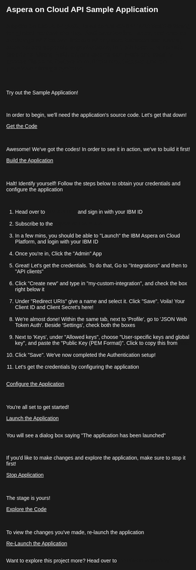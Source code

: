<html>
<style>
html,div,body{
    background-color:#1a1a1a;
    font-family: 'IBM Plex Sans', sans-serif;
}
.content h2,h3,h4
{
    font-family: 'IBM Plex Sans', sans-serif;
    background-color:#1a1a1a;
}
.content h2,p{
    color:#fff;
    font-family: 'IBM Plex Sans', sans-serif;
}
.content p{
  font-family: 'IBM Plex Sans', sans-serif;  
  font:15px;
  color: #fff;
}
pre{
    background-color:#d9dbde;
    color:#000;
    font-family: 'IBM Plex Sans', sans-serif;
    font:12px;
}
.content h4{
    color:#fff;
}
.content h6{
    font-family: 'IBM Plex Sans', sans-serif;
    background-color:#1a1a1a;
    color:#fff;
}
.content h3{
    font-family: 'IBM Plex Sans', sans-serif;
    color: #2a67f5;
    background-color:#1a1a1a;
}
ul, ol,b{ 
    font-family: 'IBM Plex Sans', sans-serif;
    color: #fff;
}
#ul1{
  font-family: 'IBM Plex Sans', sans-serif;
    color: #fff;
}
.button.is-dark.is-medium {
  font-family: 'IBM Plex Sans', sans-serif;
  background-color: #1a1a1a;
  border-color: white;
  color: #fff;
}
.button.is-dark.is-medium:hover {
  font-family: 'IBM Plex Sans', sans-serif;
  background-color: #2a67f5;
  border-color: white;
  color: #fff;
}
.title.is-3{
  font-family: 'IBM Plex Sans', sans-serif;
  color:#fff;
}
.subtitle.is-4{
    font-family: 'IBM Plex Sans', sans-serif;
    color:#fff;
}
</style>

<body style="font-family: 'IBM Plex Sans', sans-serif;background-color:#1a1a1a;">
<div style="font-family: 'IBM Plex Sans', sans-serif;background-color:#1a1a1a;">

<h2 class="title is-3 ">Aspera on Cloud API  Sample Application</h2>

<h3>Aspera on Cloud or (AoC) is Aspera’s on-demand SaaS offering for global content sharing. AoC enables fast, easy, and secure exchange of files and folders of any size between end users, even across separate organizations, in both local and remote locations. Using AoC, organizations can store and readily access files and folders in multiple cloud-based and on-premises storage systems. </h3>

<br>

<p>Try out the Sample Application!</p>

<br>

<p>In order to begin, we'll need the application's source code. Let's get that down!</p>
<a class="button is-dark is-medium" title="Get the Code" href="didact://?commandId=vscode.didact.sendNamedTerminalAString&text=AsperaonCloud$$git%20clone%20-b%20aspera%20https://github.com/IBM/Developer-Playground.git%20aspera-on-cloud/">Get the Code</a>
<br><br>

<br>

<p>Awesome! We've got the codes! In order to see it in action, we've to build it first!</p>
<a class="button is-dark is-medium" title="Build the Application" href="didact://?commandId=vscode.didact.sendNamedTerminalAString&text=AsperaonCloud$$cd%20${CHE_PROJECTS_ROOT}/aspera-on-cloud/AoCSampleApp%20%26%26%20npm%20install">Build the Application</a><br><br>

<br>


<p>Halt! Identify yourself! Follow the steps below to obtain your credentials and configure the application </p>
<br>
<ol>
  <li>Head over to <a title= "IBM API Hub" href="https://developer.ibm.com/apis/">IBM API Hub</a> and sign in with your IBM ID</li><br>
  <li>Subscribe to the <a title= "AoC Subscribe" href="https://developer.ibm.com/apis/catalog/aspera--aspera-on-cloud-api/Introduction">Aspera on Cloud API</a></li><br>
  <li>In a few mins, you should be able to "Launch" the IBM Aspera on Cloud Platform, and login with your IBM ID</li><br>
  <li>Once you're in, Click the "Admin" App </li><br>
  <li>Great! Let's get the credentials. To do that, Go to "Integrations" and then to "API clients" </li><br>
  <li>Click "Create new" and type in "my-custom-integration", and check the box right below it  </li><br>
  <li>Under "Redirect URIs" give a name and select it. Click "Save". Voila! Your Client ID and Client Secret's here! </li><br>
  <li>We're almost done! Within the same tab, next to 'Profile', go to 'JSON Web Token Auth'. Beside 'Settings', check both the boxes </li><br>
  <li>Next to 'Keys', under "Allowed keys", choose "User-specific keys and global key", and paste the "Public Key (PEM Format)". Click to copy this from 
  <a href="didact://?commandId=vscode.didact.copyToClipboardCommand&text=-----BEGIN%20PUBLIC%20KEY-----%0AMIICIjANBgkqhkiG9w0BAQEFAAOCAg8AMIICCgKCAgEAyklcsZFn99KW77qMIs8K%0AX5EmATzIsLfwbpOG5B%2BlUMQGsp1kFwqMzSZaf0b4fuyKKBqSCpj8bqhUmUxFkjPM%0AvpIz0zduqLyBDt%2BJMZbD4E6Rxg797WnCHuVVgOK74dYf4KdfiJ0OUua6frqavFL%2B%0AmhvNp6uTCfmLBfWVqnCKjht80zib7n%2BM00Y7zht6ZDTrxcGMH2qtqoYSI77YZGxg%0Andw7SLcehicHVzST7KzepkQvAYMexM%2FeiLeaDj6ymfwflvJHH8J3i9LfBJZ0%2FmUa%0AXbgOSn7VCv5rZB6gpihsic4Gs2nn9I7cxOQS%2FXLmaVfgsGiIpUfNA7cby%2FQ7bf%2Fw%0AuBy6beoI0a5nxr4z8MdrK2e1HXhOnG8TXSFQAulGMOPP6exZaeiWk%2B%2F3xTRFjrsP%0AB8%2FA5iDtvF0BvL6OY868HwnT%2Bvitvtq4JdH1gAY8An0Unh%2BvnZqPhl9jWOjycXQJ%0AHWo8g3P1uqgJL0dkHfBDHObfYTZuiEFjbJgAO3MLesbX7mTSkva5ZA7%2Fo5awKbY7%0AVEgA0p1sSgFxEdYlZKAyra3bAL4iQ9j8B%2F3kPyQDMfYB4lZwV7Qdp%2BiAho7UjYaB%0AbQds3PxeeEmDyI0a2qa6wrxfJllDDGW9b2eGnlZvXZunt57JLHLcJ32YAEYjEm7W%0AowXAMbm9fMi6X5aEyVbqI4cCAwEAAQ%3D%3D%0A-----END%20PUBLIC%20KEY-----%0A">here</a></li><br>
  <li>Click "Save". We've now completed the Authentication setup! </li><br>
  <li>Let's get the credentials by configuring the application </li><br>
</ol>
<a class="button is-dark is-medium" title="Configure the Application" href="didact://?commandId=vscode.open&projectFilePath=aspera-on-cloud/AoCSampleApp/.env">Configure the Application</a><br><br>
<br>

<p> You're all set to get started! </p>
<a class="button is-dark is-medium" title="Launch the Application" href="didact://?commandId=vscode.didact.sendNamedTerminalAString&text=AsperaonCloud$$cd%20${CHE_PROJECTS_ROOT}/aspera-on-cloud/AoCSampleApp%20%26%26%20npm%20start&completion=The%20application%20has%20been%20launched.">Launch the Application</a><br><br>

<p>You will see a dialog box saying "The application has been launched" </p>

<br>

<p> If you'd like to make changes and explore the application, make sure to stop it first! </p>
<a class="button is-dark is-medium" title="Stop Application" href="didact://?commandId=vscode.didact.sendNamedTerminalCtrlC&text=AsperaonCloud" >Stop Application</a><br><br>

<br>

<p> The stage is yours! </p>
<a class="button is-dark is-medium" title="Explore the Code" href="didact://?commandId=vscode.open&projectFilePath=aspera-on-cloud/AoCSampleApp/services/service.js">Explore the Code</a><br><br>
<br>

<p> To view the changes you've made, re-launch the application </p>
<a class="button is-dark is-medium" title="Re-Launch the Application" href="didact://?commandId=vscode.didact.sendNamedTerminalAString&text=AsperaonCloud$$cd%20${CHE_PROJECTS_ROOT}/aspera-on-cloud/AoCSampleApp%20%26%26%20npm%20start&completion=The%20application%20has%20been%20launched.">Re-Launch the Application</a><br><br>



<p> Want to explore this project more? Head over to <a href = "https://github.com/IBM/Developer-Playground/tree/master" > the GitHub Repository</a> </p>

</ol>
<br/>


</div>
</body>
</html>
